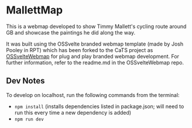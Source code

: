 # MallettMap

This is a webmap developed to show Timmy Mallett's cycling route around GB and showcase the paintings he did along the way.

It was built using the OSSvelte branded webmap template (made by Josh Pooley in RPT) which has been forked to the CaTS project as [OSSvelteWebmap](https://ordnancesurvey.visualstudio.com/DefaultCollection/CaTS/_git/OSSvelteWebmap) for plug and play branded webmap development. For further information, refer to the readme.md in the OSSvelteWebmap repo.

## Dev Notes

To develop on localhost, run the following commands from the terminal:

- `npm install` (installs dependencies listed in package.json; will need to run this every time a new dependency is added)
- `npm run dev`
